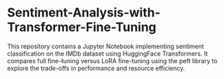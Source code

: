 # Sentiment-Analysis-with-Transformer-Fine-Tuning
This repository contains a Jupyter Notebook implementing sentiment classification on the IMDb dataset using HuggingFace Transformers. It compares full fine-tuning versus LoRA fine-tuning using the peft library to explore the trade-offs in performance and resource efficiency.
